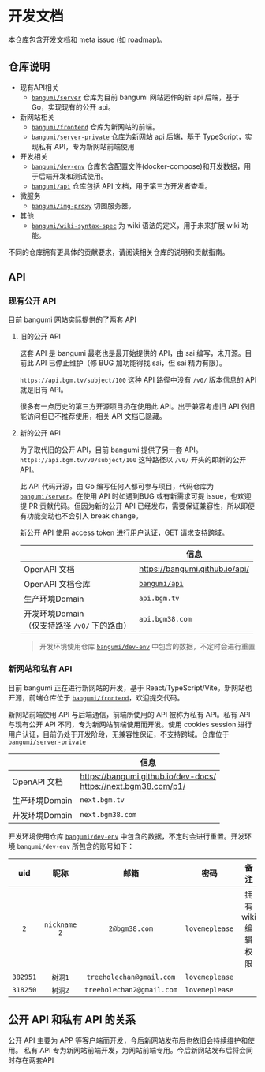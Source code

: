 # 开发文档

本仓库包含开发文档和 meta issue (如 [roadmap](https://github.com/bangumi/dev-docs/issues/1))。

## 仓库说明

- 现有API相关
    - [`bangumi/server`](https://github.com/bangumi/server) 仓库为目前 bangumi 网站运作的新 api 后端，基于 Go，实现现有的公开 api。
- 新网站相关
    - [`bangumi/frontend`](https://github.com/bangumi/frontend) 仓库为新网站的前端。
    - [`bangumi/server-private`](https://github.com/bangumi/server-private) 仓库为新网站 api 后端，基于 TypeScript，实现私有 API，专为新网站前端使用
- 开发相关
    - [`bangumi/dev-env`](https://github.com/bangumi/dev-env) 仓库包含配置文件(docker-compose)和开发数据，用于后端开发和测试使用。
    - [`bangumi/api`](https://github.com/bangumi/api) 仓库包括 API 文档，用于第三方开发者查看。
- 微服务
    - [`bangumi/img-proxy`](https://github.com/bangumi/img-proxy) 切图服务器。
- 其他
    - [`bangumi/wiki-syntax-spec`](https://github.com/bangumi/wiki-syntax-spec) 为 wiki 语法的定义，用于未来扩展 wiki 功能。

不同的仓库拥有更具体的贡献要求，请阅读相关仓库的说明和贡献指南。

## API

### 现有公开 API

目前 bangumi 网站实际提供的了两套 API
1. 旧的公开 API
    
    这套 API 是 bangumi 最老也是最开始提供的 API，由 sai 编写，未开源。目前此 API 已停止维护（修 BUG 加功能得找 sai，但 sai 精力有限）。
    
    `https://api.bgm.tv/subject/100` 这种 API 路径中没有 `/v0/` 版本信息的 API 就是旧有 API。

    很多有一点历史的第三方开源项目扔在使用此 API。出于兼容考虑旧 API 依旧能访问但已不推荐使用，相关 API 文档已隐藏。

2. 新的公开 API

    为了取代旧的公开 API，目前 bangumi 提供了另一套 API。`https://api.bgm.tv/v0/subject/100` 这种路径以 `/v0/` 开头的即新的公开API。

    此 API 代码开源，由 Go 编写任何人都可参与项目，代码仓库为 [`bangumi/server`](https://github.com/bangumi/server)。在使用 API 时如遇到BUG 或有新需求可提 issue，也欢迎提 PR 贡献代码。但因为新的公开 API 已经发布，需要保证兼容性，所以即便有功能变动也不会引入 break change。
    
    新公开 API 使用 access token 进行用户认证，GET 请求支持跨域。

    |      |  信息  |
    | ---- | ---- |
    |OpenAPI 文档| https://bangumi.github.io/api/ |
    |OpenAPI 文档仓库| [`bangumi/api`](https://github.com/bangumi/api) |
    |生产环境Domain|`api.bgm.tv`|
    |开发环境Domain<br/>（仅支持路径 `/v0/` 下的路由）|`api.bgm38.com`|

    > 开发环境使用仓库 [`bangumi/dev-env`](https://github.com/bangumi/dev-env) 中包含的数据，不定时会进行重置


### 新网站和私有 API

目前 bangumi 正在进行新网站的开发，基于 React/TypeScript/Vite。新网站也开源，前端仓库位于 [`bangumi/frontend`](https://github.com/bangumi/frontend)，欢迎提交代码。

新网站前端使用 API 与后端通信，前端所使用的 API 被称为私有 API。私有 API 与现有公开 API 不同，专为新网站前端使用而开发。使用 cookies session 进行用户认证，目前仍处于开发阶段，无兼容性保证，不支持跨域。仓库位于 [`bangumi/server-private`](https://github.com/bangumi/server-private)

|      |  信息  |
| ---- | ---- |
|OpenAPI 文档| https://bangumi.github.io/dev-docs/ <br/> https://next.bgm38.com/p1/ |
|生产环境Domain|`next.bgm.tv`|
|开发环境Domain| `next.bgm38.com` |

开发环境使用仓库 [`bangumi/dev-env`](https://github.com/bangumi/dev-env) 中包含的数据，不定时会进行重置。开发环境 `bangumi/dev-env` 所包含的账号如下：

|   uid    |     昵称     |           邮箱            |      密码      |        备注        |
| :------: | :----------: | :-----------------------: | :------------: | :----------------: |
|   `2`    | `nickname 2` |       `2@bgm38.com`       | `lovemeplease` | 拥有 wiki 编辑权限 |
| `382951` |   `树洞1`    | `treeholechan@gmail.com`  | `lovemeplease` |                    |
| `318250` |   `树洞2`    | `treeholechan2@gmail.com` | `lovemeplease` |                    |

## 公开 API 和私有 API 的关系

公开 API 主要为 APP 等客户端而开发，今后新网站发布后也依旧会持续维护和使用。 私有 API 专为新网站前端开发，为网站前端专用。今后新网站发布后将会同时存在两套API
